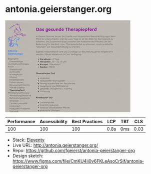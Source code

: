 # antonia.geierstanger.org

![Screenshot of antonia.geierstanger.org](src/assets/screenshot-01-400px.jpg)

| Performance | Accessibility | Best Practices | LCP  | TBT | CLS   |
| ----------- | ------------- | -------------- | ---- | --- | ----- |
| 100         | 100           | 100            | 0.8s | 0ms | 0.03 |

- Stack: [Eleventy](https://www.11ty.dev/)
- Live URL: http://antonia.geierstanger.org/
- Repo: https://github.com/fgeierst/antonia-geierstanger-org
- Design sketch: https://www.figma.com/file/CmKU4ii0v6FKLeAsoCrSif/antonia-geierstanger-org

